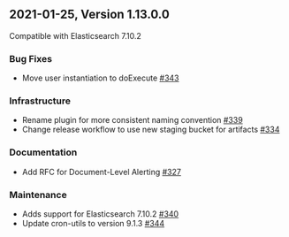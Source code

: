 ## 2021-01-25, Version 1.13.0.0

Compatible with Elasticsearch 7.10.2

### Bug Fixes
* Move user instantiation to doExecute [#343](https://github.com/opendistro-for-elasticsearch/alerting/pull/343)

### Infrastructure
* Rename plugin for more consistent naming convention [#339](https://github.com/opendistro-for-elasticsearch/alerting/pull/339)
* Change release workflow to use new staging bucket for artifacts [#334](https://github.com/opendistro-for-elasticsearch/alerting/pull/339)

### Documentation
* Add RFC for Document-Level Alerting [#327](https://github.com/opendistro-for-elasticsearch/alerting/pull/327)

### Maintenance
* Adds support for Elasticsearch 7.10.2 [#340](https://github.com/opendistro-for-elasticsearch/alerting/pull/340)
* Update cron-utils to version 9.1.3 [#344](https://github.com/opendistro-for-elasticsearch/alerting/pull/344)
